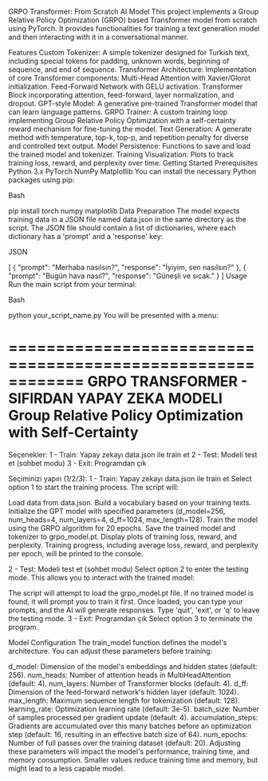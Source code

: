 GRPO Transformer: From Scratch AI Model
This project implements a Group Relative Policy Optimization (GRPO) based Transformer model from scratch using PyTorch. It provides functionalities for training a text generation model and then interacting with it in a conversational manner.

Features
Custom Tokenizer: A simple tokenizer designed for Turkish text, including special tokens for padding, unknown words, beginning of sequence, and end of sequence.
Transformer Architecture: Implementation of core Transformer components:
Multi-Head Attention with Xavier/Glorot initialization.
Feed-Forward Network with GELU activation.
Transformer Block incorporating attention, feed-forward, layer normalization, and dropout.
GPT-style Model: A generative pre-trained Transformer model that can learn language patterns.
GRPO Trainer: A custom training loop implementing Group Relative Policy Optimization with a self-certainty reward mechanism for fine-tuning the model.
Text Generation: A generate method with temperature, top-k, top-p, and repetition penalty for diverse and controlled text output.
Model Persistence: Functions to save and load the trained model and tokenizer.
Training Visualization: Plots to track training loss, reward, and perplexity over time.
Getting Started
Prerequisites
Python 3.x
PyTorch
NumPy
Matplotlib
You can install the necessary Python packages using pip:

Bash

pip install torch numpy matplotlib
Data Preparation
The model expects training data in a JSON file named data.json in the same directory as the script. The JSON file should contain a list of dictionaries, where each dictionary has a 'prompt' and a 'response' key:

JSON

[
  {
    "prompt": "Merhaba nasılsın?",
    "response": "İyiyim, sen nasılsın?"
  },
  {
    "prompt": "Bugün hava nasıl?",
    "response": "Güneşli ve sıcak."
  }
]
Usage
Run the main script from your terminal:

Bash

python your_script_name.py
You will be presented with a menu:

============================================================
GRPO TRANSFORMER - SIFIRDAN YAPAY ZEKA MODELI
Group Relative Policy Optimization with Self-Certainty
============================================================

Seçenekler:
1 - Train: Yapay zekayı data.json ile train et
2 - Test: Modeli test et (sohbet modu)
3 - Exit: Programdan çık

Seçiminizi yapın (1/2/3):
1 - Train: Yapay zekayı data.json ile train et
Select option 1 to start the training process. The script will:

Load data from data.json.
Build a vocabulary based on your training texts.
Initialize the GPT model with specified parameters (d_model=256, num_heads=4, num_layers=4, d_ff=1024, max_length=128).
Train the model using the GRPO algorithm for 20 epochs.
Save the trained model and tokenizer to grpo_model.pt.
Display plots of training loss, reward, and perplexity.
Training progress, including average loss, reward, and perplexity per epoch, will be printed to the console.

2 - Test: Modeli test et (sohbet modu)
Select option 2 to enter the testing mode. This allows you to interact with the trained model:

The script will attempt to load the grpo_model.pt file. If no trained model is found, it will prompt you to train it first.
Once loaded, you can type your prompts, and the AI will generate responses.
Type 'quit', 'exit', or 'q' to leave the testing mode.
3 - Exit: Programdan çık
Select option 3 to terminate the program.

Model Configuration
The train_model function defines the model's architecture. You can adjust these parameters before training:

d_model: Dimension of the model's embeddings and hidden states (default: 256).
num_heads: Number of attention heads in MultiHeadAttention (default: 4).
num_layers: Number of Transformer blocks (default: 4).
d_ff: Dimension of the feed-forward network's hidden layer (default: 1024).
max_length: Maximum sequence length for tokenization (default: 128).
learning_rate: Optimization learning rate (default: 3e-5).
batch_size: Number of samples processed per gradient update (default: 4).
accumulation_steps: Gradients are accumulated over this many batches before an optimization step (default: 16, resulting in an effective batch size of 64).
num_epochs: Number of full passes over the training dataset (default: 20).
Adjusting these parameters will impact the model's performance, training time, and memory consumption. Smaller values reduce training time and memory, but might lead to a less capable model.
